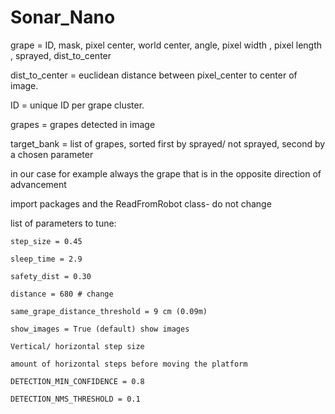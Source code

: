 # Sonar_Nano

grape = ID, mask, pixel center, world center, angle, pixel width
, pixel length , sprayed, dist_to_center

dist_to_center = euclidean distance between pixel_center to center of image.

ID = unique ID per grape cluster.

grapes = grapes detected in image

target_bank = list of grapes, sorted first by sprayed/ not sprayed, second by a chosen parameter

in our case for example always the grape that is in the opposite direction of advancement

import packages and the ReadFromRobot class- do not change

list of parameters to tune:

    step_size = 0.45
    
    sleep_time = 2.9
    
    safety_dist = 0.30
    
    distance = 680 # change
    
    same_grape_distance_threshold = 9 cm (0.09m)
    
    show_images = True (default) show images
    
    Vertical/ horizontal step size
    
    amount of horizontal steps before moving the platform
    
    DETECTION_MIN_CONFIDENCE = 0.8

    DETECTION_NMS_THRESHOLD = 0.1
